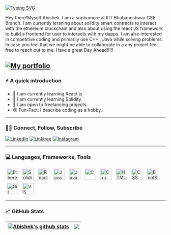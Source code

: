 [![Typing SVG](https://readme-typing-svg.herokuapp.com?font=Fira+Code&pause=1000&width=435&lines=Hi+there!+It's+been+a+while+%F0%9F%91%8B%F0%9F%8F%BB)](https://git.io/typing-svg)

Hey there!Myself Abishek. I am a sophomore at IIIT Bhubaneshwar CSE Branch. I am currently leraning about solidity smart contracts to interact with the ethereum blockchain and also about using the react JS framework to build a frontend for user to interacts with my dapps. I am also interested in competitive coding and primarily use C++ , Java while solving problems. In case you feel that we might be able to collaborate in a any project feel free to reach out to me. Have a great Day Ahead!!!!!

[![My portfolio](https://img.shields.io/static/v1?label=MY&message=PORTFOLIO&color=gray)](https://abishekupadhyay202.wixsite.com/abishek-upadhyay)
---

### ⚡️ A quick introduction

- 🔭 I am currently learning React js
- 🌱 I am currently learning Solidity. 
- 💼 I am open to freelancing projects.
- 😝 Fun-Fact: I describe coding as a hobby.

---

### 🤝🏻 Connect, Follow, Subscribe

[![LinkedIn](https://img.shields.io/badge/LinkedIn-0077B5?style=for-the-badge&logo=linkedin&logoColor=white)](https://www.linkedin.com/in/abishek-upadhyay-623026228)
[![Linktree](https://img.shields.io/badge/linktree-1de9b6?style=for-the-badge&logo=linktree&logoColor=white)](https://linktr.ee/abishek2310)
[![Instagram](https://img.shields.io/badge/Instagram-E1306C?style=for-the-badge&logo=instagram&logoColor=white)](https://www.instagram.com/abhi_shake_2310/)

---

### 💻 Languages, Frameworks, Tools

<p float="left">
<img style="padding:5px;" align="center" alt="Ethereum" width="35px" src="https://miro.medium.com/max/600/1*rAlxkafC6fgr3tASJxwasg.png">
<img style="padding:5px;" align="center" alt="Solidity" width="35px" src="https://tintinweb.gallerycdn.vsassets.io/extensions/tintinweb/vscode-solidity-flattener/0.0.11/1647941306788/Microsoft.VisualStudio.Services.Icons.Default">
<img style="padding:5px;" align="center" alt="ReactJs" width="35px" src="https://shethink.in/wp-content/uploads/2021/07/react.js-img.png">
<img style="padding:5px;" align="center" alt="Java" width="35px" src="https://logos-world.net/wp-content/uploads/2022/07/Java-Logo.png">
<img style="padding:5px;" align="center" alt="JavaScript" width="35px" src="https://www.citypng.com/public/uploads/preview/js-javascript-round-logo-icon-png-11662226392lsrrajcm0y.png">
<img style="padding:5px;" align="center" alt="C" width="35px" src="https://upload.wikimedia.org/wikipedia/commons/thumb/1/18/C_Programming_Language.svg/695px-C_Programming_Language.svg.png">
<img style="padding:5px;" align="center" alt="C++" width="35px" src="https://w7.pngwing.com/pngs/46/626/png-transparent-c-logo-the-c-programming-language-computer-icons-computer-programming-source-code-programming-miscellaneous-template-blue.png">
<img style="padding:5px;" align="center" alt="HTML" width="35px" src="https://encrypted-tbn0.gstatic.com/images?q=tbn:ANd9GcQpngGRjYX1ca7qAADU3K6eGLj7ShQE3L2otdzfryl_Y9Ht2QRoQKYQbsXd36XIxMbYOw0&usqp=CAU">
<img style="padding:5px;" align="center" alt="CSS" width="35px" src="https://w7.pngwing.com/pngs/4/808/png-transparent-css3-css3-logo-logo-language-programming-language-css-3d-icon.png">
<img style="padding:5px;" align="center" alt="BootStrap" width="35px" src="https://www.brcline.com/wp-content/uploads/2016/01/bootstrap-logo.png">
<img style="padding:5px;" align="center" alt="Git" width="35px" src="https://upload.wikimedia.org/wikipedia/commons/thumb/e/e0/Git-logo.svg/1024px-Git-logo.svg.png">
<img style="padding:5px;" align="center" alt="VS Code" width="35px" src="https://cdn.freebiesupply.com/logos/thumbs/2x/visual-studio-code-logo.png">
</p>

---

### 📈 GitHub Stats 


| <a href="https://github.com/Google-Ka-Dinosaur/github-readme-stats"><img align="center" src="https://github-readme-stats.vercel.app/api?username=Google-Ka-Dinosaur&show_icons=true&include_all_commits=true&theme=buefy&hide_border=true" alt="Abishek's github stats" /></a> | <a href="https://github.com/Google-Ka-Dinosaur/github-readme-stats"><img align="center" src="https://github-readme-stats.vercel.app/api/top-langs/?username=Google-Ka-Dinosaur&layout=compact&theme=buefy&hide_border=true" /></a> |
| ------------- | ------------- |
